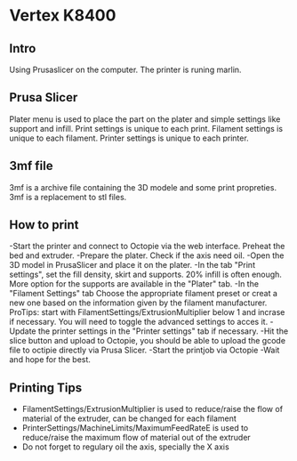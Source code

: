 # Vertex K8400
## Intro
Using Prusaslicer on the computer. The printer is runing marlin.

## Prusa Slicer
Plater menu is used to place the part on the plater and simple settings like support and infill. Print settings is unique to each print. Filament settings is unique to each filament. Printer settings is unique to each printer. 

## 3mf file
3mf is a archive file containing the 3D modele and some print propreties. 3mf is a replacement to stl files.

## How to print
-Start the printer and connect to Octopie via the web interface. Preheat the bed and extruder.
-Prepare the plater. Check if the axis need oil.
-Open the 3D model in PrusaSlicer and place it on the plater.
-In the tab "Print settings", set the fill density, skirt and supports. 20% infill is often enough. More option for the supports are available in the "Plater" tab.
-In the "Filament Settings" tab Choose the appropriate filament preset or creat a new one based on the information given by the filament manufacturer. 
  ProTips: start with FilamentSettings/ExtrusionMultiplier below 1 and incrase if necessary. You will need to toggle the advanced settings to acces it.
-Update the printer settings in the "Printer settings" tab if necessary.
-Hit the slice button and upload to Octopie, you should be able to upload the gcode file to octipie directly via Prusa Slicer.
-Start the printjob via Octopie
-Wait and hope for the best.

## Printing Tips
- FilamentSettings/ExtrusionMultiplier is used to reduce/raise the flow of material of the extruder, can be changed for each filament
- PrinterSettings/MachineLimits/MaximumFeedRateE is used to reduce/raise the maximum flow of material out of the extruder
- Do not forget to regulary oil the axis, specially the X axis
